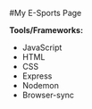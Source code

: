 #My E-Sports Page

**Tools/Frameworks:**  
* JavaScript  
* HTML  
* CSS  
* Express  
* Nodemon
* Browser-sync